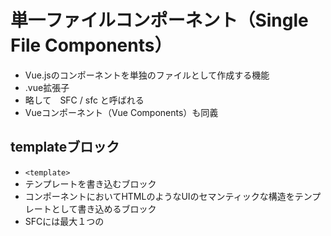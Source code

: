 # 単一ファイルコンポーネント（Single File Components）
- Vue.jsのコンポーネントを単独のファイルとして作成する機能
- .vue拡張子
- 略して　SFC / sfc と呼ばれる
- Vueコンポーネント（Vue Components）も同義

## templateブロック
- `<template>`
- テンプレートを書き込むブロック
- コンポーネントにおいてHTMLのようなUIのセマンティックな構造をテンプレートとして書き込めるブロック
- SFCには最大１つの<template>ブロックを含められる
- 設定すればPug（https://pugjs.org）も使用可能

## scriptブロック
- `<script>`
- コンポーネントにおいてUIの振る舞いをスクリプトで制御するブロック要素
- SFCには最大１つのscriptブロックを含められる

## styleブロック
- `<style>`
- コンポーネントにおいてUIの見た目を制御する要素
- SFCには複数のstyleブロックを含められる
- スコープ付きスタイルが便利
- グローバルスタイルは最上部のコンポーネントで定義し、管理する